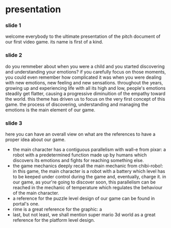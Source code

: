 # presentation

### slide 1
welcome everybody to the ultimate presentation of the pitch document of our first video game. its name is first of a kind.

### slide 2
do you remmeber about when you were a child and you started discovering and understanding your emotions?
if you carefully focus on those moments, you could even remember how complicated it was when you were dealing with new emotions, new feeling and new sensations.
throughout the years, growing up and experiencing life with all its high and low, people's emotions steadily get flatter, causing a progressive diminuition of
the empathy toward the world. this theme has driven us to focus on the very first concept of this game.
the process of discovering, understanding and managing the emotions is the main element of our game.

### slide 3
here you can have an overall view on what are the references to have a proper idea about our game.

- the main character has a contiguous parallelism with wall-e from pixar: a robot with a predetermined function made up by humans which discovers its emotions and fights for reaching something else.
- the game mechanics deeply recall the main mechanic from chibi-robo!: in this game, the main character is a robot with a battery which level has to be keeped under control during the game and,
eventually, charge it. in our game, as your're going to discover soon, this parallelism can be reached in the mechanic of temperature which regulates the behaviour of the main character.
- a reference for the puzzle level design of our game can be found in portal's one. 
- rime is a great reference for the graphic: a 
- last, but not least, we shall mention super mario 3d world as a great reference for the platform level design.
